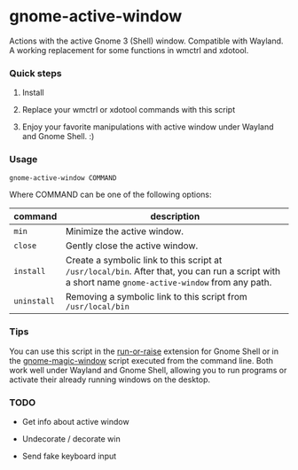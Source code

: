 # gnome-active-window
Actions with the active Gnome 3 (Shell) window. Compatible with Wayland. A working replacement for some functions in wmctrl and xdotool.


### Quick steps

1. Install

2. Replace your wmctrl or xdotool commands with this script

3. Enjoy your favorite manipulations with active window under Wayland and Gnome Shell. :)

### Usage

`gnome-active-window COMMAND`

Where COMMAND can be one of the following options:

| command | description |
| --- | --- |
|`min` | Minimize the active window. |
|`close` | Gently close the active window. |
| `install` | Сreate a symbolic link to this script at `/usr/local/bin`. After that, you can run a script with a short name `gnome-active-window` from any path. |
| `uninstall` | Removing a symbolic link to this script from `/usr/local/bin` |

### Tips

You can use this script in the [run-or-raise](https://github.com/CZ-NIC/run-or-raise) extension for Gnome Shell or in the [gnome-magic-window](https://github.com/adrienverge/gnome-magic-window) script executed from the command line. Both work well under Wayland and Gnome Shell, allowing you to run programs or activate their already running windows on the desktop.


### TODO

* Get info about active window

* Undecorate / decorate win

* Send fake keyboard input
